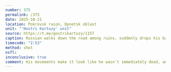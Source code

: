 ```yaml
---
number: 375
permalink: /375
date: 2025-10-21
location: Pokrovsk raion, Dpnetsk oblast
unit: "'Hostri Kartuzy' unit"
source: https://t.me/gostrikartuzy/1157
caption: Russian walks down the road among ruins, suddenly drops his backpack and hides under tree. He takes off his helmet, moves around chaotically, receives close hit in the meantime. He then grabs AK and shoots himself but is very much alive, appears to try again but with no visible effect. Eventually is seen with half of his face in blood and making himself comfortable on the ground 
timecode: "2:53"
method: shot
nsfl: 
inconclusive: true
comment: His movements make it look like he wasn't immediately dead, and possibly was faking it. 
---
```

<script async src="https://telegram.org/js/telegram-widget.js?22" data-telegram-post="gostrikartuzy/1157" data-width="100%" data-userpic="false"></script>